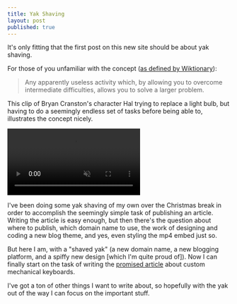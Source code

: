 ```yaml
---
title: Yak Shaving
layout: post
published: true
---
```


It's only fitting that the first post on this new site should be about yak shaving.

For those of you unfamiliar with the concept ([as defined by Wiktionary](https://en.wiktionary.org/wiki/yak_shaving)):

> Any apparently useless activity which, by allowing you to overcome intermediate difficulties, allows you to solve a larger problem.

This clip of Bryan Cranston's character Hal trying to replace a light bulb, but having to do a seemingly endless set of tasks before being able to, illustrates the concept nicely.

<video preload="auto" autoplay="autoplay" muted="muted" loop="loop" webkit-playsinline="">
    <source src="//i.imgur.com/rQIb4Vw.mp4" type="video/mp4">
</video>

I've been doing some yak shaving of my own over the Christmas break in order to accomplish the seemingly simple task of publishing an article. Writing the article is easy enough, but then there's the question about where to publish, which domain name to use, the work of designing and coding a new blog theme, and yes, even styling the mp4 embed just so.

But here I am, with a "shaved yak" (a new domain name, a new blogging platform, and a spiffy new design [which I'm quite proud of]). Now I can finally start on the task of writing the [promised article](https://twitter.com/mclaughj/status/943192793027002368) about custom mechanical keyboards.

I've got a ton of other things I want to write about, so hopefully with the yak out of the way I can focus on the important stuff.